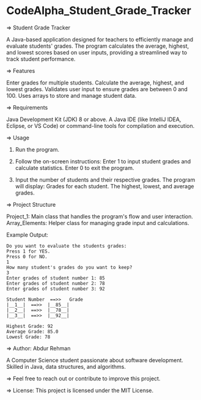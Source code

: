 # CodeAlpha_Student_Grade_Tracker


=> Student Grade Tracker

A Java-based application designed for teachers to efficiently manage and evaluate students' grades. The program calculates the average, highest, and lowest scores based on user inputs, providing a streamlined way to track student performance.



=> Features

  Enter grades for multiple students.
  Calculate the average, highest, and lowest grades.
  Validates user input to ensure grades are between 0 and 100.
  Uses arrays to store and manage student data.



=> Requirements

  Java Development Kit (JDK) 8 or above.
  A Java IDE (like IntelliJ IDEA, Eclipse, or VS Code) or command-line tools for compilation and execution.



=> Usage

  1. Run the program.

  2. Follow the on-screen instructions:
    Enter 1 to input student grades and calculate statistics.
    Enter 0 to exit the program.

  3. Input the number of students and their respective grades. The program will display:
    Grades for each student.
    The highest, lowest, and average grades.



=> Project Structure

  Project_1: Main class that handles the program's flow and user interaction.
  Array_Elements: Helper class for managing grade input and calculations.
  
  Example Output:

    Do you want to evaluate the students grades:
    Press 1 for YES.
    Press 0 for NO.
    1
    How many student's grades do you want to keep?
    3
    Enter grades of student number 1: 85
    Enter grades of student number 2: 78
    Enter grades of student number 3: 92

    Student Number  ==>>   Grade
    |__1__|  ==>>  |__85__|
    |__2__|  ==>>  |__78__|
    |__3__|  ==>>  |__92__|

    Highest Grade: 92
    Average Grade: 85.0
    Lowest Grade: 78



=> Author: Abdur Rehman

  A Computer Science student passionate about software development. Skilled in Java, data structures, and algorithms.


=> Feel free to reach out or contribute to improve this project.


=> License: This project is licensed under the MIT License.
